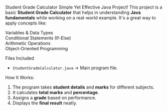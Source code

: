 Student Grade Calculator
Simple Yet Effective Java Project!
This project is a basic **Student Grade Calculator** that helps in understanding **Java fundamentals** while working on a real-world example. It's a great way to apply concepts like:

Variables & Data Types  
Conditional Statements (If-Else)  
Arithmetic Operations  
Object-Oriented Programming  

Files Included
- `StudentGradeCalculator.java` → Main program file.

How It Works:
1. The program takes **student details** and **marks** for different subjects.
2. It calculates **total marks** and **percentage**.
3. Assigns a **grade** based on performance.
4. Displays the **final result** neatly.
